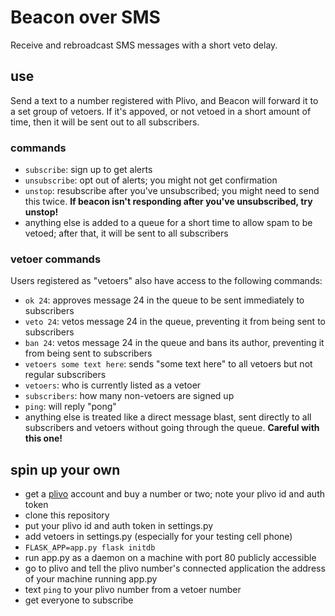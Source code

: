 # Beacon over SMS

Receive and rebroadcast SMS messages with a short veto delay.

## use

Send a text to a number registered with Plivo, and Beacon will forward it to a set group of vetoers. If it's appoved, or not vetoed in a short amount of time, then it will be sent out to all subscribers.

### commands
- `subscribe`: sign up to get alerts
- `unsubscribe`: opt out of alerts; you might not get confirmation
- `unstop`: resubscribe after you've unsubscribed; you might need to send this twice. **If beacon isn't responding after you've unsubscribed, try unstop!**
- anything else is added to a queue for a short time to allow spam to be vetoed; after that, it will be sent to all subscribers

### vetoer commands

Users registered as "vetoers" also have access to the following commands:

- `ok 24`: approves message 24 in the queue to be sent immediately to subscribers
- `veto 24`: vetos message 24 in the queue, preventing it from being sent to subscribers
- `ban 24`: vetos message 24 in the queue and bans its author, preventing it from being sent to subscribers
- `vetoers some text here`: sends "some text here" to all vetoers but not regular subscribers
- `vetoers`: who is currently listed as a vetoer
- `subscribers`: how many non-vetoers are signed up
- `ping`: will reply "pong"
- anything else is treated like a direct message blast, sent directly to all subscribers and vetoers without going through the queue. **Careful with this one!**

## spin up your own

- get a [plivo][] account and buy a number or two; note your plivo id and auth token
- clone this repository
- put your plivo id and auth token in settings.py
- add vetoers in settings.py (especially for your testing cell phone)
- `FLASK_APP=app.py flask initdb`
- run app.py as a daemon on a machine with port 80 publicly accessible
- go to plivo and tell the plivo number's connected application the address of your machine running app.py
- text `ping` to your plivo number from a vetoer number
- get everyone to subscribe

[plivo]: (https://plivo.com/)
